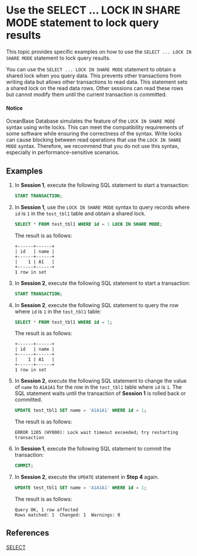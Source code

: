 # Use the SELECT ... LOCK IN SHARE MODE statement to lock query results

This topic provides specific examples on how to use the `SELECT ... LOCK IN SHARE MODE` statement to lock query results.

You can use the `SELECT ... LOCK IN SHARE MODE` statement to obtain a shared lock when you query data. This prevents other transactions from writing data but allows other transactions to read data. This statement sets a shared lock on the read data rows. Other sessions can read these rows but cannot modify them until the current transaction is committed.

<main id="notice" type='notice'>
<h4>Notice</h4>
<p>OceanBase Database simulates the feature of the <code>LOCK IN SHARE MODE</code> syntax using write locks. This can meet the compatibility requirements of some software while ensuring the correctness of the syntax. Write locks can cause blocking between read operations that use the <code>LOCK IN SHARE MODE</code> syntax. Therefore, we recommend that you do not use this syntax, especially in performance-sensitive scenarios. </p>
</main>

## Examples

1. In **Session 1**, execute the following SQL statement to start a transaction:

   ```sql
   START TRANSACTION;
   ```

2. In **Session 1**, use the `LOCK IN SHARE MODE` syntax to query records where `id` is `1` in the `test_tbl1` table and obtain a shared lock.

   ```sql
   SELECT * FROM test_tbl1 WHERE id = 1 LOCK IN SHARE MODE;
   ```

   The result is as follows:

   ```shell
   +------+------+
   | id   | name |
   +------+------+
   |    1 | A1   |
   +------+------+
   1 row in set
   ```

3. In **Session 2**, execute the following SQL statement to start a transaction:

   ```sql
   START TRANSACTION;
   ```

4. In **Session 2**, execute the following SQL statement to query the row where `id` is `1` in the `test_tbl1` table:

   ```sql
   SELECT * FROM test_tbl1 WHERE id = 1;
   ```

   The result is as follows:

   ```shell
   +------+------+
   | id   | name |
   +------+------+
   |    1 | A1   |
   +------+------+
   1 row in set
   ```

5. In **Session 2**, execute the following SQL statement to change the value of `name` to `A1A1A1` for the row in the `test_tbl1` table where `id` is `1`. The SQL statement waits until the transaction of **Session 1** is rolled back or committed.
   
   ```sql
   UPDATE test_tbl1 SET name = 'A1A1A1' WHERE id = 1;
   ```

   The result is as follows:

   ```shell
   ERROR 1205 (HY000): Lock wait timeout exceeded; try restarting transaction
   ```

6. In **Session 1**, execute the following SQL statement to commit the transaction:

   ```sql
   COMMIT;
   ```

7. In **Session 2**, execute the `UPDATE` statement in **Step 4** again.

   ```sql
   UPDATE test_tbl1 SET name = 'A1A1A1' WHERE id = 1;
   ```

   The result is as follows:

   ```shell
   Query OK, 1 row affected
   Rows matched: 1  Changed: 1  Warnings: 0
   ```

## References

[SELECT](../../../../700.reference/500.sql-reference/100.sql-syntax/200.common-tenant-of-mysql-mode/600.sql-statement-of-mysql-mode/8100.select-of-mysql-mode/100.select-of-mysql-mode.md)
